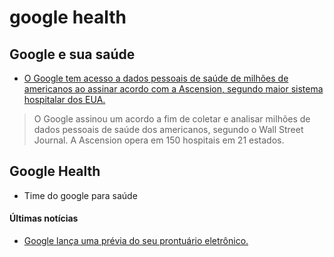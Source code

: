 # google health

## Google e sua saúde

* ​[O Google tem acesso a dados pessoais de saúde de milhões de americanos ao assinar acordo com a Ascension, segundo maior sistema hospitalar dos EUA.](https://www.technologyreview.com/f/614705/google-is-to-get-access-to-millions-of-americans-personal-health-data/?utm_source=newsletters&utm_medium=email&utm_campaign=the_algorithm.unpaid.engagement)​

> O Google assinou um acordo a fim de coletar e analisar milhões de dados pessoais de saúde dos americanos, segundo o Wall Street Journal. A Ascension opera em 150 hospitais em 21 estados.

## ​Google Health

* Time do google para saúde

#### Últimas notícias 

* [Google lança uma prévia do seu prontuário eletrônico.](https://www.youtube.com/watch?v=P3SYqcPXqNk)



